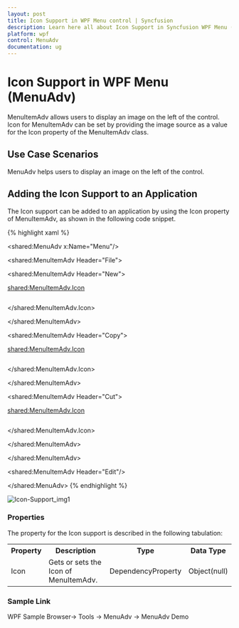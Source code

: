 ```yaml
---
layout: post
title: Icon Support in WPF Menu control | Syncfusion
description: Learn here all about Icon Support in Syncfusion WPF Menu (MenuAdv) control, its elements and more details.
platform: wpf
control: MenuAdv
documentation: ug
---
```


# Icon Support in WPF Menu (MenuAdv)

MenuItemAdv allows users to display an image on the left of the control. Icon for MenuItemAdv can be set by providing the image source as a value for the Icon property of the MenuItemAdv class.

## Use Case Scenarios

MenuAdv helps users to display an image on the left of the control.

## Adding the Icon Support to an Application 

The Icon support can be added to an application by using the Icon property of MenuItemAdv, as shown in the following code snippet.

{% highlight xaml %}






<shared:MenuAdv x:Name="Menu"/>

<shared:MenuItemAdv Header="File">

<shared:MenuItemAdv Header="New">

<shared:MenuItemAdv.Icon>

<Image Source="/MenuControlDemo;component/Images/NewIcon.jpg"/>

</shared:MenuItemAdv.Icon>

</shared:MenuItemAdv>

<shared:MenuItemAdv Header="Copy">

<shared:MenuItemAdv.Icon>

<Image Source="/MenuControlDemo;component/Images/CopyIcon.jpg"/>

</shared:MenuItemAdv.Icon>

</shared:MenuItemAdv>

<shared:MenuItemAdv Header="Cut">

<shared:MenuItemAdv.Icon>

<Image Source="/MenuControlDemo;component/Images/CutIcon.jpg"/>

</shared:MenuItemAdv.Icon>

</shared:MenuItemAdv>

</shared:MenuItemAdv>

<shared:MenuItemAdv Header="Edit"/>

</shared:MenuAdv>
{% endhighlight %}


![Icon-Support_img1](Icon-Support_images/Icon-Support_img1.png)


### Properties

The property for the Icon support is described in the following tabulation:



<table>
<tr>
<th>
Property </th><th>
Description </th><th>
Type </th><th>
Data Type </th></tr>
<tr>
<td>
Icon</td><td>
Gets or sets the Icon of MenuItemAdv.</td><td>
DependencyProperty</td><td>
Object(null)</td></tr>
</table>


### Sample Link

WPF Sample Browser-> Tools -> MenuAdv -> MenuAdv Demo

